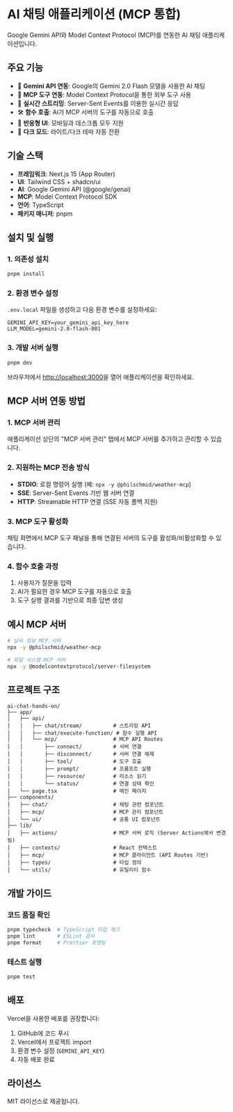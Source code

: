 # AI 채팅 애플리케이션 (MCP 통합)

Google Gemini API와 Model Context Protocol (MCP)를 연동한 AI 채팅 애플리케이션입니다.

## 주요 기능

-   🤖 **Gemini API 연동**: Google의 Gemini 2.0 Flash 모델을 사용한 AI 채팅
-   🔧 **MCP 도구 연동**: Model Context Protocol을 통한 외부 도구 사용
-   💬 **실시간 스트리밍**: Server-Sent Events를 이용한 실시간 응답
-   🛠️ **함수 호출**: AI가 MCP 서버의 도구를 자동으로 호출
-   📱 **반응형 UI**: 모바일과 데스크톱 모두 지원
-   🌙 **다크 모드**: 라이트/다크 테마 자동 전환

## 기술 스택

-   **프레임워크**: Next.js 15 (App Router)
-   **UI**: Tailwind CSS + shadcn/ui
-   **AI**: Google Gemini API (@google/genai)
-   **MCP**: Model Context Protocol SDK
-   **언어**: TypeScript
-   **패키지 매니저**: pnpm

## 설치 및 실행

### 1. 의존성 설치

```bash
pnpm install
```

### 2. 환경 변수 설정

`.env.local` 파일을 생성하고 다음 환경 변수를 설정하세요:

```env
GEMINI_API_KEY=your_gemini_api_key_here
LLM_MODEL=gemini-2.0-flash-001
```

### 3. 개발 서버 실행

```bash
pnpm dev
```

브라우저에서 [http://localhost:3000](http://localhost:3000)을 열어 애플리케이션을 확인하세요.

## MCP 서버 연동 방법

### 1. MCP 서버 관리

애플리케이션 상단의 "MCP 서버 관리" 탭에서 MCP 서버를 추가하고 관리할 수 있습니다.

### 2. 지원하는 MCP 전송 방식

-   **STDIO**: 로컬 명령어 실행 (예: `npx -y @philschmid/weather-mcp`)
-   **SSE**: Server-Sent Events 기반 웹 서버 연결
-   **HTTP**: Streamable HTTP 연결 (SSE 자동 폴백 지원)

### 3. MCP 도구 활성화

채팅 화면에서 MCP 도구 패널을 통해 연결된 서버의 도구를 활성화/비활성화할 수 있습니다.

### 4. 함수 호출 과정

1. 사용자가 질문을 입력
2. AI가 필요한 경우 MCP 도구를 자동으로 호출
3. 도구 실행 결과를 기반으로 최종 답변 생성

## 예시 MCP 서버

```bash
# 날씨 정보 MCP 서버
npx -y @philschmid/weather-mcp

# 파일 시스템 MCP 서버
npx -y @modelcontextprotocol/server-filesystem
```

## 프로젝트 구조

```plaintext
ai-chat-hands-on/
├── app/
│   ├── api/
│   │   ├── chat/stream/          # 스트리밍 API
│   │   ├── chat/execute-function/ # 함수 실행 API
│   │   └── mcp/                  # MCP API Routes
│   │       ├── connect/          # 서버 연결
│   │       ├── disconnect/       # 서버 연결 해제
│   │       ├── tool/             # 도구 호출
│   │       ├── prompt/           # 프롬프트 실행
│   │       ├── resource/         # 리소스 읽기
│   │       └── status/           # 연결 상태 확인
│   └── page.tsx                  # 메인 페이지
├── components/
│   ├── chat/                     # 채팅 관련 컴포넌트
│   ├── mcp/                      # MCP 관리 컴포넌트
│   └── ui/                       # 공통 UI 컴포넌트
├── lib/
│   ├── actions/                  # MCP 서버 로직 (Server Actions에서 변경됨)
│   ├── contexts/                 # React 컨텍스트
│   ├── mcp/                      # MCP 클라이언트 (API Routes 기반)
│   ├── types/                    # 타입 정의
│   └── utils/                    # 유틸리티 함수
```

## 개발 가이드

### 코드 품질 확인

```bash
pnpm typecheck  # TypeScript 타입 체크
pnpm lint       # ESLint 검사
pnpm format     # Prettier 포맷팅
```

### 테스트 실행

```bash
pnpm test
```

## 배포

Vercel을 사용한 배포를 권장합니다:

1. GitHub에 코드 푸시
2. Vercel에서 프로젝트 import
3. 환경 변수 설정 (`GEMINI_API_KEY`)
4. 자동 배포 완료

## 라이선스

MIT 라이선스로 제공됩니다.
